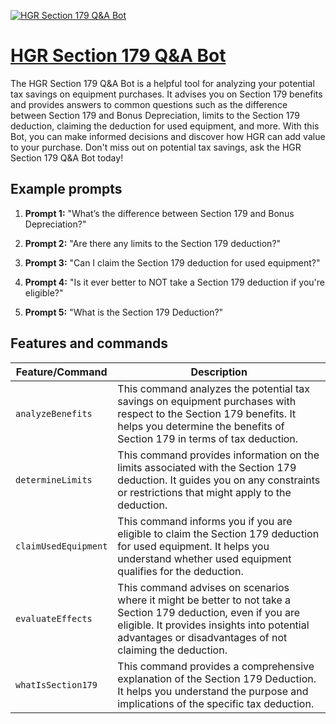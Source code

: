 [![HGR Section 179 Q&A Bot](https://files.oaiusercontent.com/file-XOvwoNpZpd4CQOCNMDKmPUr3?se=2123-10-16T20%3A39%3A07Z&sp=r&sv=2021-08-06&sr=b&rscc=max-age%3D31536000%2C%20immutable&rscd=attachment%3B%20filename%3D4a4ef5f4-05a8-45d7-afc0-cae3de362936.png&sig=MCbDdcmhHyoenZuA5kQ546efmNa1b1Bj%2BZSx1AZq73g%3D)](https://chat.openai.com/g/g-nacW6l9ip-hgr-section-179-q-a-bot)

# [HGR Section 179 Q&A Bot](https://chat.openai.com/g/g-nacW6l9ip-hgr-section-179-q-a-bot)

The HGR Section 179 Q&A Bot is a helpful tool for analyzing your potential tax savings on equipment purchases. It advises you on Section 179 benefits and provides answers to common questions such as the difference between Section 179 and Bonus Depreciation, limits to the Section 179 deduction, claiming the deduction for used equipment, and more. With this Bot, you can make informed decisions and discover how HGR can add value to your purchase. Don't miss out on potential tax savings, ask the HGR Section 179 Q&A Bot today!

## Example prompts

1. **Prompt 1:** "What’s the difference between Section 179 and Bonus Depreciation?"

2. **Prompt 2:** "Are there any limits to the Section 179 deduction?"

3. **Prompt 3:** "Can I claim the Section 179 deduction for used equipment?"

4. **Prompt 4:** "Is it ever better to NOT take a Section 179 deduction if you're eligible?"

5. **Prompt 5:** "What is the Section 179 Deduction?"



## Features and commands

| Feature/Command | Description |
| --- | --- |
| `analyzeBenefits` | This command analyzes the potential tax savings on equipment purchases with respect to the Section 179 benefits. It helps you determine the benefits of Section 179 in terms of tax deduction. |
| `determineLimits` | This command provides information on the limits associated with the Section 179 deduction. It guides you on any constraints or restrictions that might apply to the deduction. |
| `claimUsedEquipment` | This command informs you if you are eligible to claim the Section 179 deduction for used equipment. It helps you understand whether used equipment qualifies for the deduction. |
| `evaluateEffects` | This command advises on scenarios where it might be better to not take a Section 179 deduction, even if you are eligible. It provides insights into potential advantages or disadvantages of not claiming the deduction. |
| `whatIsSection179` | This command provides a comprehensive explanation of the Section 179 Deduction. It helps you understand the purpose and implications of the specific tax deduction. |